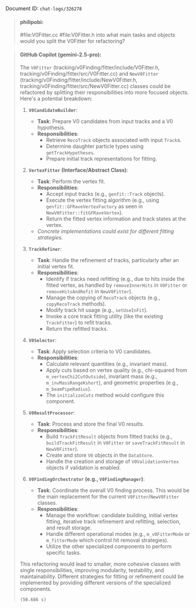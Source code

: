 Document ID: `chat-logs/326278`

<blockquote>

#### philipobi:
#file:V0Fitter.cc  #file:V0Fitter.h  into what main tasks and objects would you split the V0Fitter for refactoring?

</blockquote>

<blockquote>

#### GitHub Copilot (gemini-2.5-pro):

The `V0Fitter` (tracking/v0Finding/fitter/include/V0Fitter.h, tracking/v0Finding/fitter/src/V0Fitter.cc) and `NewV0Fitter` (tracking/v0Finding/fitter/include/NewV0Fitter.h, tracking/v0Finding/fitter/src/NewV0Fitter.cc) classes could be refactored by splitting their responsibilities into more focused objects. Here's a potential breakdown:

1.  **`V0CandidateBuilder`**:
    *   **Task**: Prepare V0 candidates from input tracks and a V0 hypothesis.
    *   **Responsibilities**:
        *   Retrieve `RecoTrack` objects associated with input `Track`s.
        *   Determine daughter particle types using `getTrackHypotheses`.
        *   Prepare initial track representations for fitting.

2.  **`VertexFitter` (Interface/Abstract Class)**:
    *   **Task**: Perform the vertex fit.
    *   **Responsibilities**:
        *   Accept input tracks (e.g., `genfit::Track` objects).
        *   Execute the vertex fitting algorithm (e.g., using `genfit::GFRaveVertexFactory` as seen in `NewV0Fitter::fitGFRaveVertex`).
        *   Return the fitted vertex information and track states at the vertex.
    *   *Concrete implementations could exist for different fitting strategies.*

3.  **`TrackRefiner`**:
    *   **Task**: Handle the refinement of tracks, particularly after an initial vertex fit.
    *   **Responsibilities**:
        *   Identify if tracks need refitting (e.g., due to hits inside the fitted vertex, as handled by `removeInnerHits` in `V0Fitter` or `removeHitsAndRefit` in `NewV0Fitter`).
        *   Manage the copying of `RecoTrack` objects (e.g., `copyRecoTrack` methods).
        *   Modify track hit usage (e.g., `setUseInFit`).
        *   Invoke a core track fitting utility (like the existing `TrackFitter`) to refit tracks.
        *   Return the refitted tracks.

4.  **`V0Selector`**:
    *   **Task**: Apply selection criteria to V0 candidates.
    *   **Responsibilities**:
        *   Calculate relevant quantities (e.g., invariant mass).
        *   Apply cuts based on vertex quality (e.g., chi-squared from `m_vertexChi2CutOutside`), invariant mass (e.g., `m_invMassRangeKshort`), and geometric properties (e.g., `m_beamPipeRadius`).
        *   The `initializeCuts` method would configure this component.

5.  **`V0ResultProcessor`**:
    *   **Task**: Process and store the final V0 results.
    *   **Responsibilities**:
        *   Build `TrackFitResult` objects from fitted tracks (e.g., `buildTrackFitResult` in `V0Fitter` or `saveTrackFitResult` in `NewV0Fitter`).
        *   Create and store `V0` objects in the `DataStore`.
        *   Handle the creation and storage of `V0ValidationVertex` objects if validation is enabled.

6.  **`V0FindingOrchestrator` (e.g., `V0FindingManager`)**:
    *   **Task**: Coordinate the overall V0 finding process. This would be the main replacement for the current `V0Fitter`/`NewV0Fitter` classes.
    *   **Responsibilities**:
        *   Manage the workflow: candidate building, initial vertex fitting, iterative track refinement and refitting, selection, and result storage.
        *   Handle different operational modes (e.g., `m_v0FitterMode` or `m_fitterMode` which control hit removal strategies).
        *   Utilize the other specialized components to perform specific tasks.

This refactoring would lead to smaller, more cohesive classes with single responsibilities, improving modularity, testability, and maintainability. Different strategies for fitting or refinement could be implemented by providing different versions of the specialized components.

`(50.686 s)`

</blockquote>

